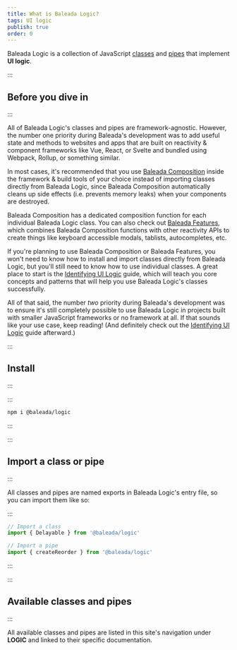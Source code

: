 ```yaml
---
title: What is Baleada Logic?
tags: UI logic
publish: true
order: 0
---
```


Baleada Logic is a collection of JavaScript [classes](/docs/logic/classes-overview) and [pipes](/docs/logic/pipes-overview) that implement **UI logic**.


:::
## Before you dive in
:::

All of Baleada Logic's classes and pipes are framework-agnostic. However, the number one priority during Baleada's development was to add useful state and methods to websites and apps that are built on reactivity & component frameworks like Vue, React, or Svelte and bundled using Webpack, Rollup, or something similar.

In most cases, it's recommended that you use [Baleada Composition](/docs/composition) inside the framework & build tools of your choice instead of importing classes directly from Baleada Logic, since Baleada Composition automatically cleans up side effects (i.e. prevents memory leaks) when your components are destroyed.

Baleada Composition has a dedicated composition function for each individual Baleada Logic class. You can also check out [Baleada Features](/docs/features), which combines Baleada Composition functions with other reactivity APIs to create things like keyboard accessible modals, tablists, autocompletes, etc.

If you're planning to use Baleada Composition or Baleada Features, you won't need to know how to install and import classes directly from Baleada Logic, but you'll still need to know how to use individual classes. A great place to start is the [Identifying UI Logic](/docs/logic/identifying-ui-logic) guide, which will teach you core concepts and patterns that will help you use Baleada Logic's classes successfully.

All of that said, the number _two_ priority during Baleada's development was to ensure it's still completely possible to use Baleada Logic in projects built with smaller JavaScript frameworks or no framework at all. If that sounds like your use case, keep reading! (And definitely check out the [Identifying UI Logic](/docs/logic/identifying-ui-logic) guide afterward.)


:::
## Install
:::

:::
```bash
npm i @baleada/logic
```
:::


:::
## Import a class or pipe
:::

All classes and pipes are named exports in Baleada Logic's entry file, so you can import them like so:

:::
```js
// Import a class
import { Delayable } from '@baleada/logic'

// Import a pipe
import { createReorder } from '@baleada/logic'
```
:::


:::
## Available classes and pipes
:::

All available classes and pipes are listed in this site's navigation under **LOGIC** and linked to their specific documentation.
